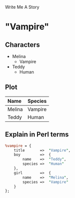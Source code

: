 Write Me A Story

"Vampire"
==========

Characters
----------
- Melina
	- Vampire
- Teddy
	- Human

Plot
----------
<!--Placeholder-->
|Name|Species|
|:-|:-|
|Melina|Vampire|
|Teddy|Human|
<!--Placeholder-->

Explain in Perl terms
----------
<!--
	Because I find Perl hashes the most readable at a glance
-->
```pl
%vampire = {
	title		=>	"Vampire",
	boy			=>	{
		name	=>	"Teddy",
		species	=>	"Human"
	},
	girl		=>	{
		name	=>	"Melina",
		species	=>	"Vampire"
	}
};
```